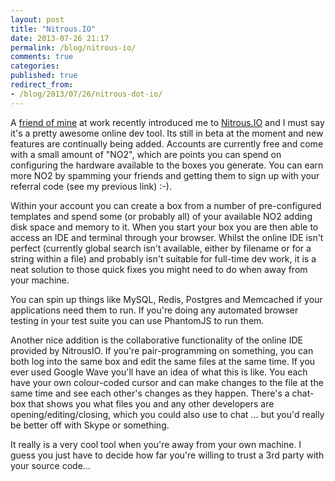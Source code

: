 ```yaml
---
layout: post
title: "Nitrous.IO"
date: 2013-07-26 21:17
permalink: /blog/nitrous-io/
comments: true
categories:
published: true
redirect_from:
- /blog/2013/07/26/nitrous-dot-io/
---
```

A [friend of mine](http://fbflex.wordpress.com/) at work recently introduced me to [Nitrous.IO](https://www.nitrous.io/join/Ut9PVSzBCVk) and I must say it's a pretty awesome online dev tool. Its still in beta at the moment and new features are continually being added. Accounts are currently free and come with a small amount of "NO2", which are points you can spend on configuring the hardware available to the boxes you generate. You can earn more NO2 by spamming your friends and getting them to sign up with your referral code (see my previous link) :-).

<!-- more -->

Within your account you can create a box from a number of pre-configured templates and spend some (or probably all) of your available NO2 adding disk space and memory to it. When you start your box you are then able to access an IDE and terminal through your browser. Whilst the online IDE isn't perfect (currently global search isn't available, either by filename or for a string within a file) and probably isn't suitable for full-time dev work, it is a neat solution to those quick fixes you might need to do when away from your machine.

You can spin up things like MySQL, Redis, Postgres and Memcached if your applications need them to run. If you're doing any automated browser testing in your test suite you can use PhantomJS to run them.

Another nice addition is the collaborative functionality of the online IDE provided by NitrousIO. If you're pair-programming on something, you can both log into the same box and edit the same files at the same time. If you ever used Google Wave you'll have an idea of what this is like. You each have your own colour-coded cursor and can make changes to the file at the same time and see each other's changes as they happen. There's a chat-box that shows you what files you and any other developers are opening/editing/closing, which you could also use to chat ... but you'd really be better off with Skype or something.

It really is a very cool tool when you're away from your own machine. I guess you just have to decide how far you're willing to trust a 3rd party with your source code...
